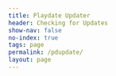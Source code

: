 ```yaml
---
title: Playdate Updater
header: Checking for Updates
show-nav: false
no-index: true
tags: page
permalink: /pdupdate/
layout: page
---
```

<!-- used by script to insert content in the correct place on the page -->
<div id="msg"></div>

<script src="/playdate-update.js"></script>
